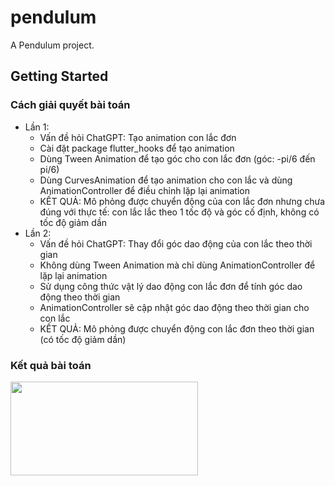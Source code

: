 # pendulum

A Pendulum project.

## Getting Started

### Cách giải quyết bài toán
- Lần 1: 
    - Vấn đề hỏi ChatGPT: Tạo animation con lắc đơn
    - Cài đặt package flutter_hooks để tạo animation 
    - Dùng Tween Animation để tạo góc cho con lắc đơn (góc: -pi/6 đến pi/6)
    - Dùng CurvesAnimation để tạo animation cho con lắc và dùng AnimationController để điều chỉnh lặp lại animation
    - KẾT QUẢ: Mô phỏng được chuyển động của con lắc đơn nhưng chưa đúng với thực tế: con lắc lắc theo 1 tốc độ và góc cố định, không có tốc độ giảm dần
- Lần 2: 
    - Vấn đề hỏi ChatGPT: Thay đổi góc dao động của con lắc theo thời gian
    - Không dùng Tween Animation mà chỉ dùng AnimationController để lặp lại animation
    - Sử dụng công thức vật lý dao động con lắc đơn để tính góc dao động theo thời gian 
    - AnimationController sẽ cập nhật góc dao động theo thời gian cho con lắc
    - KẾT QUẢ: Mô phỏng được chuyển động con lắc đơn theo thời gian (có tốc độ giảm dần)
### Kết quả bài toán
<img src="images/ket-qua-bai-01.jpg" width="300" height="150">